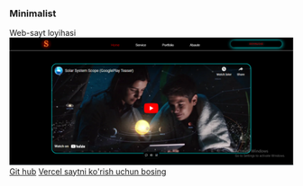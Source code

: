### Minimalist

Web-sayt loyihasi  
![SOLAR SYSTEM SCOPE](./doc_2024-12-12_15-32-37.png) [Git hub](https://github.com/SevinchoySoftwareDeveloper/sevinch) [Vercel saytni ko'rish uchun bosing](https://sevinch-xi.vercel.app/)
